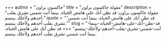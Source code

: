 +++
author = "جاكسون براون"
title = "مقولة جاكسون براون"
description = "مقولة جاكسون براون: قد تظن أنك على هامش الحياة، بينما أنت شمس تشرق بقلب أحدهم ولأجلك يبتسم."
quote = '''قد تظن أنك على هامش الحياة، بينما أنت شمس تشرق بقلب أحدهم ولأجلك يبتسم.'''
slug = "قد-تظن-أنك-على-هامش-الحياة،-بينما-أنت-شمس-تشرق-بقلب-أحدهم-ولأجلك-يبتسم"
+++
قد تظن أنك على هامش الحياة، بينما أنت شمس تشرق بقلب أحدهم ولأجلك يبتسم.
